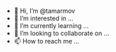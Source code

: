 - 👋 Hi, I’m @tamarmov
- 👀 I’m interested in ...
- 🌱 I’m currently learning ...
- 💞️ I’m looking to collaborate on ...
- 📫 How to reach me ...

<!---
tamarmov/tamarmov is a ✨ special ✨ repository because its `README.md` (this file) appears on your GitHub profile.
You can click the Preview link to take a look at your changes.
--->
